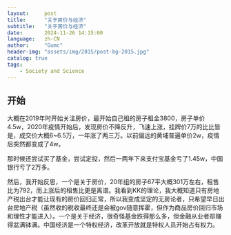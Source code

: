 ```yaml
---
layout:     post
title:      "关于房价与经济"
subtitle:   "关于房价与经济"
date:       2024-11-26 14:15:00
language:   zh-CN
author:     "Gumc"
header-img: "assets/img/2015/post-bg-2015.jpg"
catalog: true
tags:
    - Society and Science
---
```

## 开始

大概在2019年时开始关注房价，最开始自己租的房子租金3800，房子单价4.5w，2020年疫情开始后，发现房价不降反升，飞速上涨，挂牌价7万的比比皆是，成交价大概6~6.5万，一年涨了两三万。以前偏远的黄埔普遍单价2w，疫情后突然都变成了4w。

那时候还尝试买了基金，尝试定投，然后一两年下来支付宝基金亏了1.45w，中国银行亏了2万多。

然后，我开始反思，一个是关于房价，20年组的房子67平大概301万左右，租售比为792，而上涨后的租售比更是离谱。我看到KK的理论，我大概知道只有房地产税出台才能让现有的房价回归正常，所以我变成坚定的无房论者，只希望早日出台房地产税（虽然收的税收最终还是会被gov随意挥霍，但作为商品房价回归市场和理性才能进入）。一个是关于经济，很奇怪基金跌得那么多，但金融从业者却赚得盆满钵满。中国经济是一个特权经济，改革开放就是特权人员开始占有权力。
